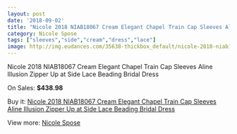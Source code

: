 ```yaml
---
layout: post
date: '2018-09-02'
title: "Nicole 2018 NIAB18067 Cream Elegant Chapel Train Cap Sleeves Aline Illusion Zipper Up at Side Lace Beading Bridal Dress"
category: Nicole Spose
tags: ["sleeves","side","cream","dress","lace"]
image: http://img.eudances.com/35638-thickbox_default/nicole-2018-niab18067-cream-elegant-chapel-train-cap-sleeves-aline-illusion-zipper-up-at-side-lace-beading-bridal-dress.jpg
---
```

Nicole 2018 NIAB18067 Cream Elegant Chapel Train Cap Sleeves Aline Illusion Zipper Up at Side Lace Beading Bridal Dress

On Sales: **$438.98**
<a href="https://www.eudances.com/en/nicole-spose/10698-nicole-2018-niab18067-cream-elegant-chapel-train-cap-sleeves-aline-illusion-zipper-up-at-side-lace-beading-bridal-dress.html"><amp-img layout="responsive" width="600" height="600" src="//img.eudances.com/35638-thickbox_default/nicole-2018-niab18067-cream-elegant-chapel-train-cap-sleeves-aline-illusion-zipper-up-at-side-lace-beading-bridal-dress.jpg" alt="Nicole 2018 NIAB18067 Cream Elegant Chapel Train Cap Sleeves Aline Illusion Zipper Up at Side Lace Beading Bridal Dress 0" /></a>
<a href="https://www.eudances.com/en/nicole-spose/10698-nicole-2018-niab18067-cream-elegant-chapel-train-cap-sleeves-aline-illusion-zipper-up-at-side-lace-beading-bridal-dress.html"><amp-img layout="responsive" width="600" height="600" src="//img.eudances.com/35640-thickbox_default/nicole-2018-niab18067-cream-elegant-chapel-train-cap-sleeves-aline-illusion-zipper-up-at-side-lace-beading-bridal-dress.jpg" alt="Nicole 2018 NIAB18067 Cream Elegant Chapel Train Cap Sleeves Aline Illusion Zipper Up at Side Lace Beading Bridal Dress 1" /></a>
<a href="https://www.eudances.com/en/nicole-spose/10698-nicole-2018-niab18067-cream-elegant-chapel-train-cap-sleeves-aline-illusion-zipper-up-at-side-lace-beading-bridal-dress.html"><amp-img layout="responsive" width="600" height="600" src="//img.eudances.com/35639-thickbox_default/nicole-2018-niab18067-cream-elegant-chapel-train-cap-sleeves-aline-illusion-zipper-up-at-side-lace-beading-bridal-dress.jpg" alt="Nicole 2018 NIAB18067 Cream Elegant Chapel Train Cap Sleeves Aline Illusion Zipper Up at Side Lace Beading Bridal Dress 2" /></a>

Buy it: [Nicole 2018 NIAB18067 Cream Elegant Chapel Train Cap Sleeves Aline Illusion Zipper Up at Side Lace Beading Bridal Dress](https://www.eudances.com/en/nicole-spose/10698-nicole-2018-niab18067-cream-elegant-chapel-train-cap-sleeves-aline-illusion-zipper-up-at-side-lace-beading-bridal-dress.html "Nicole 2018 NIAB18067 Cream Elegant Chapel Train Cap Sleeves Aline Illusion Zipper Up at Side Lace Beading Bridal Dress")

View more: [Nicole Spose](https://www.eudances.com/en/179-nicole-spose "Nicole Spose")